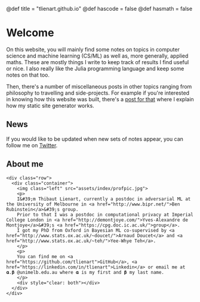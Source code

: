 @def title = "tlienart.github.io"
@def hascode = false
@def hasmath = false


# Welcome

On this website, you will mainly find some notes on topics in computer science and machine learning (CS/ML) as well as, more generally, applied maths.
These are mostly things I write to keep track of results I find useful or nice.
I also really like the Julia programming language and keep some notes on that too.

Then, there's a number of miscellaneous posts in other topics ranging from philosophy to travelling and side-projects.
For example if you're interested in knowing how this website was built, there's a [post for that](/pub/misc/about-website.html) where I explain how my static site generator works.

## News

If you would like to be updated when new sets of notes appear, you can follow me on [Twitter](https://twitter.com/t_lienart).

## About me

<!-- raw html to allow a responsive row  -->
~~~
<div class="row">
  <div class="container">
    <img class="left" src="assets/index/profpic.jpg">
    <p>
    I&#39;m Thibaut Lienart, currently a postdoc in adversarial ML at the University of Melbourne in <a href="http://www.bipr.net/">Ben Rubinstein</a>&#39;s group.
    Prior to that I was a postdoc in computational privacy at Imperial College London in <a href="http://demontjoye.com/">Yves-Alexandre de Montjoye</a>&#39;s <a href="https://cpg.doc.ic.ac.uk/">group</a>.
    I got my PhD from Oxford in Bayesian ML co-supervised by <a href="http://www.stats.ox.ac.uk/~doucet/">Arnaud Doucet</a> and <a href="http://www.stats.ox.ac.uk/~teh/">Yee-Whye Teh</a>.
    </p>
    <p>
    You can find me on <a href="https://github.com/tlienart">GitHub</a>, <a href="https://linkedin.com/in/tlienart">Linkedin</a> or email me at  𝛂.𝛃 @unimelb.edu.au where 𝛂 is my first and 𝛃 my last name.
    </p>
    <div style="clear: both"></div>      
  </div>
</div>
~~~
